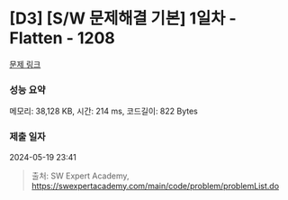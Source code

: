 # [D3] [S/W 문제해결 기본] 1일차 - Flatten - 1208 

[문제 링크](https://swexpertacademy.com/main/code/problem/problemDetail.do?contestProbId=AV139KOaABgCFAYh) 

### 성능 요약

메모리: 38,128 KB, 시간: 214 ms, 코드길이: 822 Bytes

### 제출 일자

2024-05-19 23:41



> 출처: SW Expert Academy, https://swexpertacademy.com/main/code/problem/problemList.do